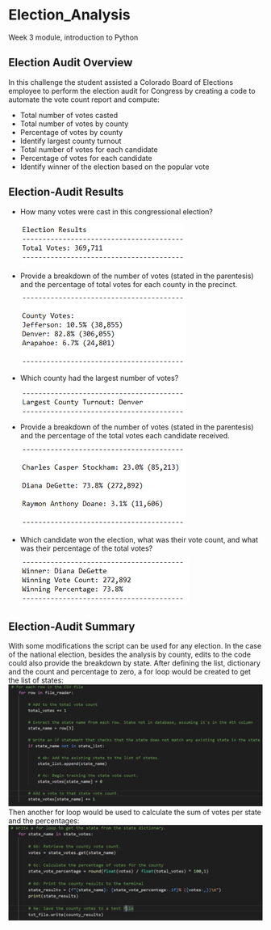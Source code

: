 # Election_Analysis
Week 3 module, introduction to Python

## Election Audit Overview 
In this challenge the student assisted a Colorado Board of Elections employee to perform the election audit for Congress by creating a code to automate the vote count report and compute:
 * Total number of votes casted
 * Total number of votes by county
 * Percentage of votes by county
 * Identify largest county turnout
 * Total number of votes for each candidate
 * Percentage of votes for each candidate
 * Identify winner of the election based on the popular vote


## Election-Audit Results
* How many votes were cast in this congressional election?

  ![ScreenShot](https://github.com/liviamiyabara/Election_Analysis/blob/main/analysis/Total%20votes.png)

* Provide a breakdown of the number of votes (stated in the parentesis) and the percentage of total votes for each county in the precinct.

  ![ScreenShot](https://github.com/liviamiyabara/Election_Analysis/blob/main/analysis/County%20votes.png)

* Which county had the largest number of votes?

  ![ScreenShot](https://github.com/liviamiyabara/Election_Analysis/blob/main/analysis/County%20largest%20number%20%20of%20votes.png)

* Provide a breakdown of the number of votes (stated in the parentesis) and the percentage of the total votes each candidate received.

  ![ScreenShot](https://github.com/liviamiyabara/Election_Analysis/blob/main/analysis/Candidates%20vote%20breakdown.png)

* Which candidate won the election, what was their vote count, and what was their percentage of the total votes?

  ![ScreenShot](https://github.com/liviamiyabara/Election_Analysis/blob/main/analysis/Winner.png)

## Election-Audit Summary

With some modifications the script can be used for any election. In the case of the national election, besides the analysis by county, edits to the code could also provide the breakdown by state. After defining the list, dictionary and the count and percentage to zero, a for loop would be created to get the list of states:
![ScreenShot](https://github.com/liviamiyabara/Election_Analysis/blob/main/analysis/State%20vote%20count%20For%20loop.png)
Then another for loop would be used to calculate the sum of votes per state and the percentages:
![ScreenShot](https://github.com/liviamiyabara/Election_Analysis/blob/main/analysis/State%20vote%20count.png)

